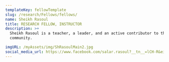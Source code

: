 ```yaml
---
templateKey: fellowTemplate
slug: /research/Fellows/fellows/
name: Sheikh Rasoul
title: RESEARCH FELLOW, INSTRUCTOR
description: >+
  Sheikh Rasoul is a teacher, a leader, and an active contributor to the
  community.

imgURL: /myAssets/img/ShRasoulMain2.jpg
social_media_url: https://www.facebook.com/salar.rasoul?__tn__=lCH-R&eid=ARBy36mQHXuPnsOD2tJ
---
```

